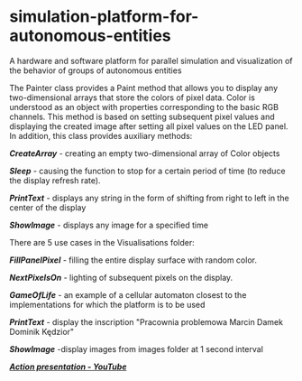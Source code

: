 # simulation-platform-for-autonomous-entities
 A hardware and software platform for parallel simulation and visualization of the behavior of groups of autonomous entities



The Painter class provides a Paint method that allows you to display any two-dimensional arrays that store the colors of pixel data. 
Color is understood as an object with properties corresponding to the basic RGB channels. This method is based on setting subsequent pixel values 
and displaying the created image after setting all pixel values on the LED panel. 
In addition, this class provides auxiliary methods: 

***CreateArray*** - creating an empty two-dimensional array of Color objects

***Sleep*** - causing the function to stop for a certain period of time (to reduce the display refresh rate).

***PrintText*** - displays any string in the form of shifting from right to left in the center of the display

***ShowImage*** - displays any image for a specified time


There are 5 use cases in the Visualisations folder:

***FillPanelPixel*** - filling the entire display surface with random color.

***NextPixelsOn*** - lighting of subsequent pixels on the display.

***GameOfLife*** - an example of a cellular automaton closest to the implementations for which the platform is to be used

***PrintText*** - display the inscription "Pracownia problemowa Marcin Damek Dominik Kędzior"

***ShowImage*** -display images from images folder at 1 second interval


[***Action presentation - YouTube***](https://youtu.be/YfUaiunCVZE)
